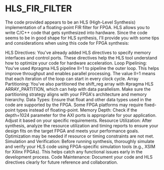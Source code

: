# HLS_FIR_FILTER
The code provided appears to be an HLS (High-Level Synthesis) implementation of a floating-point FIR filter for FPGA. HLS allows you to write C/C++ code that gets synthesized into hardware.
Since the code seems to be in good shape for HLS synthesis, I'll provide you with some tips and considerations when using this code for FPGA synthesis:

HLS Directives: You've already added HLS directives to specify memory interfaces and control ports. These directives help the HLS tool understand how to optimize your code for hardware acceleration.
Loop Pipelining: You've used #pragma HLS pipeline II=1 to pipeline the outer loop. This helps improve throughput and enables parallel processing. The value II=1 means that each iteration of the loop can start in every clock cycle.
Array Partitioning: You've also partitioned the shift_reg array with #pragma HLS ARRAY_PARTITION, which can help with data parallelism. Make sure the partitioning strategy aligns with your FPGA's architecture and memory hierarchy.
Data Types: Ensure that float and other data types used in the code are supported by the FPGA. Some FPGA platforms may require fixed-point types instead of floating-point.
Memory Depth: Check if the depth=1024 parameter for the AXI ports is appropriate for your application. Adjust it based on your specific requirements.
Resource Utilization: After synthesis, analyze the resource utilization and timing reports to ensure your design fits on the target FPGA and meets your performance goals. Optimization may be needed if resource or timing constraints are not met.
Simulation and Verification: Before running synthesis, thoroughly simulate and verify your HLS code using FPGA-specific simulation tools (e.g., XSIM for Xilinx FPGAs). This helps catch any functional issues early in the development process.
Code Maintenance: Document your code and HLS directives clearly for future reference and collaboration.

